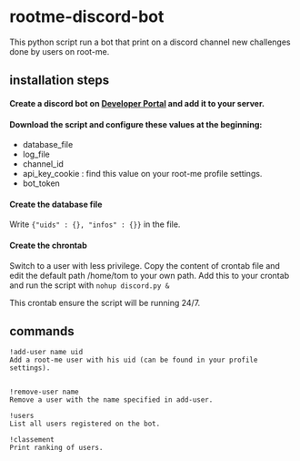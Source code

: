# rootme-discord-bot

This python script run a bot that print on a discord channel new challenges done by users on root-me.

## installation steps
#### Create a discord bot on [Developer Portal](http://discordapp.com/developers/applications) and add it to your server.

#### Download the script and configure these values at the beginning:

- database_file
- log_file
- channel_id
- api_key_cookie : find this value on your root-me profile settings.
- bot_token

#### Create the database file
 
Write `{"uids" : {}, "infos" : {}}` in the file.

#### Create the chrontab

Switch to a user with less privilege.
Copy the content of crontab file and edit the default path /home/tom to your own path.
Add this to your crontab and run the script with `nohup discord.py &`

This crontab ensure the script will be running 24/7.

## commands
```
!add-user name uid  
Add a root-me user with his uid (can be found in your profile settings).


!remove-user name  
Remove a user with the name specified in add-user.

!users  
List all users registered on the bot.

!classement  
Print ranking of users.
```
